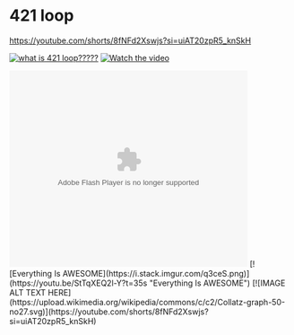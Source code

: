 # 421 loop
https://youtube.com/shorts/8fNFd2Xswjs?si=uiAT20zpR5_knSkH

[![what is 421 loop?????](https://ytcards.demolab.com/?id=zG1cM9VSINg&title=A+Complete+Overview+of+DevOps&lang=en&timestamp=1712845830&background_color=%230d1117&title_color=%23ffffff&stats_color=%23dedede&max_title_lines=1&width=250&border_radius=5&duration=867 "A Complete Overview of DevOps")]([https://www.youtube.com/watch?v=zG1cM9VSINg](https://youtube.com/shorts/8fNFd2Xswjs?si=uiAT20zpR5_knSkH))
[![Watch the video](https://img.youtube.com/vi/8fNFd2Xswjs?si=uiAT20zpR5_knSkH/default.jpg)](https://youtube.com/shorts/8fNFd2Xswjs?si=uiAT20zpR5_knSkH)
<object width="425" height="350">
  <param name="movie" value="https://youtube.com/shorts/8fNFd2Xswjs?si=uiAT20zpR5_knSkH" />
  <param name="wmode" value="transparent" />
  <embed src="https://youtube.com/shorts/8fNFd2Xswjs?si=uiAT20zpR5_knSkH"
         type="application/x-shockwave-flash"
         wmode="transparent" width="425" height="350" />
</object>
[![Everything Is AWESOME](https://i.stack.imgur.com/q3ceS.png)]
(https://youtu.be/StTqXEQ2l-Y?t=35s "Everything Is AWESOME")
[![IMAGE ALT TEXT HERE](https://upload.wikimedia.org/wikipedia/commons/c/c2/Collatz-graph-50-no27.svg)](https://youtube.com/shorts/8fNFd2Xswjs?si=uiAT20zpR5_knSkH)
